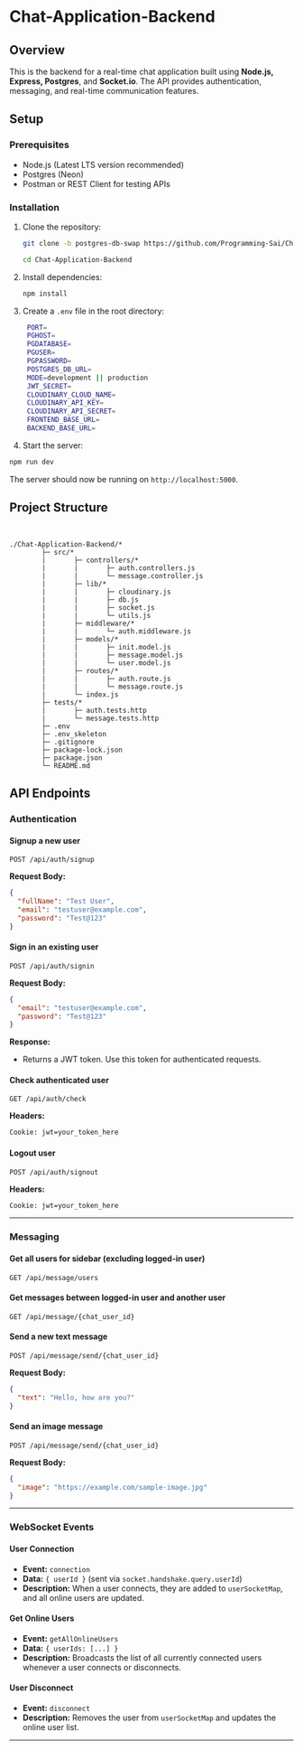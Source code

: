 # Chat-Application-Backend

## Overview

This is the backend for a real-time chat application built using **Node.js, Express, Postgres**, and **Socket.io**. The API provides authentication, messaging, and real-time communication features.

## Setup

### Prerequisites

- Node.js (Latest LTS version recommended)
- Postgres (Neon)
- Postman or REST Client for testing APIs

### Installation

1. Clone the repository:

   ```sh
   git clone -b postgres-db-swap https://github.com/Programming-Sai/Chat-Application-Backend.git

   cd Chat-Application-Backend
   ```

2. Install dependencies:
   ```sh
   npm install
   ```
3. Create a `.env` file in the root directory:

   ```sh
    PORT=
    PGHOST=
    PGDATABASE=
    PGUSER=
    PGPASSWORD=
    POSTGRES_DB_URL=
    MODE=development || production
    JWT_SECRET=
    CLOUDINARY_CLOUD_NAME=
    CLOUDINARY_API_KEY=
    CLOUDINARY_API_SECRET=
    FRONTEND_BASE_URL=
    BACKEND_BASE_URL=
   ```

4. Start the server:

```sh
npm run dev
```

The server should now be running on `http://localhost:5000`.

## Project Structure

```ftt


./Chat-Application-Backend/*
        ├─ src/*
        |       ├─ controllers/*
        |       |       ├─ auth.controllers.js
        |       |       └─ message.controller.js
        |       ├─ lib/*
        |       |       ├─ cloudinary.js
        |       |       ├─ db.js
        |       |       ├─ socket.js
        |       |       └─ utils.js
        |       ├─ middleware/*
        |       |       └─ auth.middleware.js
        |       ├─ models/*
        |       |       ├─ init.model.js
        |       |       ├─ message.model.js
        |       |       └─ user.model.js
        |       ├─ routes/*
        |       |       ├─ auth.route.js
        |       |       └─ message.route.js
        |       └─ index.js
        ├─ tests/*
        |       ├─ auth.tests.http
        |       └─ message.tests.http
        ├─ .env
        ├─ .env_skeleton
        ├─ .gitignore
        ├─ package-lock.json
        ├─ package.json
        └─ README.md

```

## API Endpoints

### Authentication

#### Signup a new user

```http
POST /api/auth/signup
```

**Request Body:**

```json
{
  "fullName": "Test User",
  "email": "testuser@example.com",
  "password": "Test@123"
}
```

#### Sign in an existing user

```http
POST /api/auth/signin
```

**Request Body:**

```json
{
  "email": "testuser@example.com",
  "password": "Test@123"
}
```

**Response:**

- Returns a JWT token. Use this token for authenticated requests.

#### Check authenticated user

```http
GET /api/auth/check
```

**Headers:**

```sh
Cookie: jwt=your_token_here
```

#### Logout user

```http
POST /api/auth/signout
```

**Headers:**

```sh
Cookie: jwt=your_token_here
```

---

### Messaging

#### Get all users for sidebar (excluding logged-in user)

```http
GET /api/message/users
```

#### Get messages between logged-in user and another user

```http
GET /api/message/{chat_user_id}
```

#### Send a new text message

```http
POST /api/message/send/{chat_user_id}
```

**Request Body:**

```json
{
  "text": "Hello, how are you?"
}
```

#### Send an image message

```http
POST /api/message/send/{chat_user_id}
```

**Request Body:**

```json
{
  "image": "https://example.com/sample-image.jpg"
}
```

---

### **WebSocket Events**

#### **User Connection**

- **Event:** `connection`
- **Data:** `{ userId }` (sent via `socket.handshake.query.userId`)
- **Description:** When a user connects, they are added to `userSocketMap`, and all online users are updated.

#### **Get Online Users**

- **Event:** `getAllOnlineUsers`
- **Data:** `{ userIds: [...] }`
- **Description:** Broadcasts the list of all currently connected users whenever a user connects or disconnects.

#### **User Disconnect**

- **Event:** `disconnect`
- **Description:** Removes the user from `userSocketMap` and updates the online user list.

---
